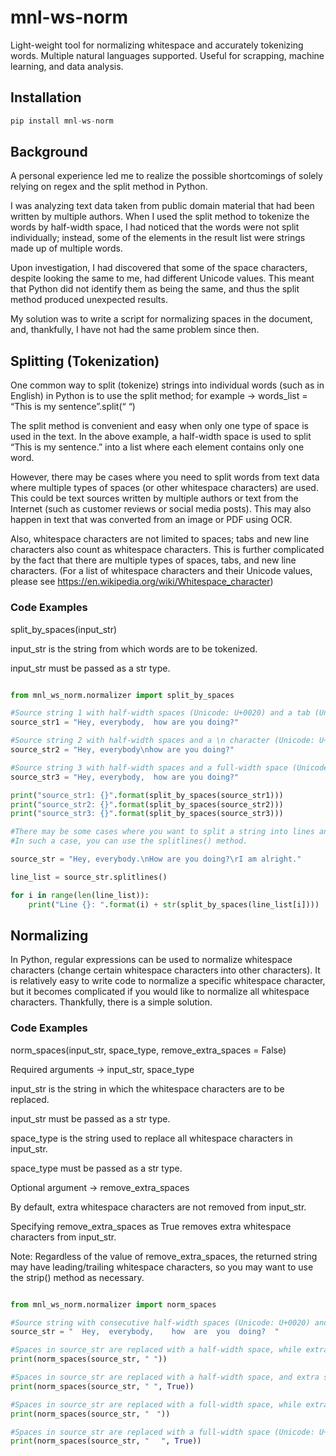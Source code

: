 # mnl-ws-norm
Light-weight tool for normalizing whitespace and accurately tokenizing words. Multiple natural languages supported. Useful for scrapping, machine learning, and data analysis.

## Installation

```python
pip install mnl-ws-norm
```

## Background

A personal experience led me to realize the possible shortcomings of solely relying on regex and the split method in Python.

I was analyzing text data taken from public domain material that had been written by multiple authors. When I used the split method to tokenize the words by half-width space, I had noticed that the words were not split individually; instead, some of the elements in the result list were strings made up of multiple words.

Upon investigation, I had discovered that some of the space characters, despite looking the same to me, had different Unicode values. This meant that Python did not identify them as being the same, and thus the split method produced unexpected results.

My solution was to write a script for normalizing spaces in the document, and, thankfully, I have not had the same problem since then.

## Splitting (Tokenization)

One common way to split (tokenize) strings into individual words (such as in English) in Python is to use the split method; for example -> words_list = “This is my sentence”.split(“ “)

The split method is convenient and easy when only one type of space is used in the text. In the above example, a half-width space is used to split “This is my sentence.” into a list where each element contains only one word.

However, there may be cases where you need to split words from text data where multiple types of spaces (or other whitespace characters) are used. This could be text sources written by multiple authors or text from the Internet (such as customer reviews or social media posts). This may also happen in text that was converted from an image or PDF using OCR.

Also, whitespace characters are not limited to spaces; tabs and new line characters also count as whitespace characters. This is further complicated by the fact that there are multiple types of spaces, tabs, and new line characters. (For a list of whitespace characters and their Unicode values, please see https://en.wikipedia.org/wiki/Whitespace_character)

### Code Examples

split_by_spaces(input_str)

input_str is the string from which words are to be tokenized. 

input_str must be passed as a str type.

```python

from mnl_ws_norm.normalizer import split_by_spaces

#Source string 1 with half-width spaces (Unicode: U+0020) and a tab (Unicode: U+0009).
source_str1 = "Hey, everybody,  how are you doing?"

#Source string 2 with half-width spaces and a \n character (Unicode: U+000A).
source_str2 = "Hey, everybody\nhow are you doing?"

#Source string 3 with half-width spaces and a full-width space (Unicode: U+3000).
source_str3 = "Hey, everybody,	how are you doing?"

print("source_str1: {}".format(split_by_spaces(source_str1)))
print("source_str2: {}".format(split_by_spaces(source_str2)))
print("source_str3: {}".format(split_by_spaces(source_str3)))

#There may be some cases where you want to split a string into lines and then split those lines by whitespace character.
#In such a case, you can use the splitlines() method.

source_str = "Hey, everybody.\nHow are you doing?\rI am alright."

line_list = source_str.splitlines()

for i in range(len(line_list)):
	print("Line {}: ".format(i) + str(split_by_spaces(line_list[i])))

```

## Normalizing

In Python, regular expressions can be used to normalize whitespace characters (change certain whitespace characters into other characters). It is relatively easy to write code to normalize a specific whitespace character, but it becomes complicated if you would like to normalize all whitespace characters. Thankfully, there is a simple solution.

### Code Examples

norm_spaces(input_str, space_type, remove_extra_spaces = False)

Required arguments -> input_str, space_type

input_str is the string in which the whitespace characters are to be replaced.

input_str must be passed as a str type.

space_type is the string used to replace all whitespace characters in input_str.

space_type must be passed as a str type.

Optional argument -> remove_extra_spaces

By default, extra whitespace characters are not removed from input_str. 

Specifying remove_extra_spaces as True removes extra whitespace characters from input_str.

Note: Regardless of the value of remove_extra_spaces, the returned string may have leading/trailing whitespace characters, so you may want to use the strip() method as necessary.

```python

from mnl_ws_norm.normalizer import norm_spaces

#Source string with consecutive half-width spaces (Unicode: U+0020) and a tab (Unicode: U+0009).
source_str = "  Hey,  everybody, 	how  are  you  doing?  "

#Spaces in source_str are replaced with a half-width space, while extra spaces are ignored.
print(norm_spaces(source_str, " "))

#Spaces in source_str are replaced with a half-width space, and extra spaces are removed.
print(norm_spaces(source_str, " ", True))

#Spaces in source_str are replaced with a full-width space, while extra spaces are ignored.
print(norm_spaces(source_str, "　"))

#Spaces in source_str are replaced with a full-width space (Unicode: U+3000), and extra spaces are removed.
print(norm_spaces(source_str, " 　", True))

```
